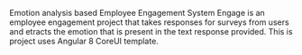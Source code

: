 Emotion analysis based Employee Engagement System
Engage is an employee engagement project that takes responses for surveys from users and etracts the emotion that is present in the text response provided.
This is project uses Angular 8 CoreUI template.
